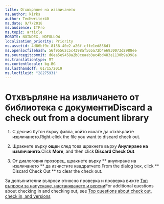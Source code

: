 ```yaml
---
title: Отхвърляне на извличането
ms.author: kirks
author: Techwriter40
ms.date: 9/7/2018
ms.audience: ITPro
ms.topic: article
ROBOTS: NOINDEX, NOFOLLOW
localization_priority: Priority
ms.assetid: 4d86bf9c-8158-40e2-a26f-cffe1ed856d1
ms.openlocfilehash: 56f95562c5c4398af565a72b4e6930073d2988ee
ms.sourcegitcommit: d6ea5e9458a2b8ceaab3ac4bd483e1130b9a398a
ms.translationtype: MT
ms.contentlocale: bg-BG
ms.lasthandoff: 01/15/2019
ms.locfileid: "28275931"
---
```

# <a name="discard-a-check-out-from-a-document-library"></a><span data-ttu-id="a12f2-102">Отхвърляне на извличането от библиотека с документи</span><span class="sxs-lookup"><span data-stu-id="a12f2-102">Discard a check out from a document library</span></span>

1. <span data-ttu-id="a12f2-103">С десния бутон върху файла, който искате да отхвърлите извличането.</span><span class="sxs-lookup"><span data-stu-id="a12f2-103">Right-click the file you want to discard check out.</span></span>
    
2. <span data-ttu-id="a12f2-104">Щракнете върху **още**и след това щракнете върху **Анулиране на извличането**.</span><span class="sxs-lookup"><span data-stu-id="a12f2-104">Click **More**, and then click **Discard Check Out**.</span></span> 
    
3. <span data-ttu-id="a12f2-105">От диалоговия прозорец, щракнете върху \*\* анулиране на извличането \*\* да изчистите квадратчето.</span><span class="sxs-lookup"><span data-stu-id="a12f2-105">From the dialog box, click \*\* Discard Check Out \*\* to clear the check out.</span></span> 
    
<span data-ttu-id="a12f2-106">За допълнителни въпроси относно проверка и проверка вижте [Топ въпроси за напускане, настаняването и версии](https://go.microsoft.com/fwlink/?linkid=2018786)</span><span class="sxs-lookup"><span data-stu-id="a12f2-106">For additional questions about checking in and checking out, see [Top questions about check out, check in, and versions](https://go.microsoft.com/fwlink/?linkid=2018786)</span></span>
  

